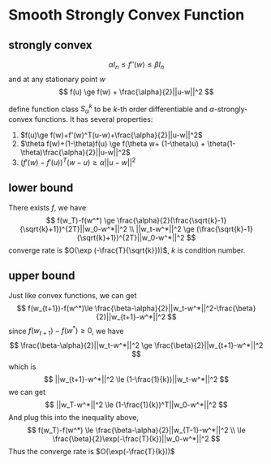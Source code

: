 # Smooth Strongly Convex Function

## strongly convex

$$
\alpha I_n \le f''(w) \le \beta I_n
$$
and at any stationary point $w$
$$
f(u) \ge f(w) + \frac{\alpha}{2}||u-w||^2
$$

define function class $S_{\alpha}^k$ to be $k$-th order differentiable and $\alpha$-strongly-convex functions. It has several properties:

1. $f(u)\ge f(w)+f'(w)^T(u-w)+\frac{\alpha}{2}||u-w||^2$
2. $\theta f(w)+(1-\theta)f(u) \ge f(\theta w+ (1-\theta)u) + \theta(1-\theta)\frac{\alpha}{2}||u-w||^2$
3. $(f'(w)-f'(u))^T(w-u)\ge \alpha||u-w||^2$

## lower bound

There exists $f$, we have
$$
f(w_T)-f(w^*) \ge \frac{\alpha}{2}(\frac{\sqrt{k}-1}{\sqrt{k}+1})^{2T}||w_0-w^*||^2 \\
||w_t-w^*||^2 \ge (\frac{\sqrt{k}-1}{\sqrt{k}+1})^{2T}||w_0-w^*||^2
$$
converge rate is $O(\exp (-\frac{T}{\sqrt{k}}))$, $k$ is condition number.

## upper bound

Just like convex functions, we can get
$$
f(w_{t+1})-f(w^*)\le \frac{\beta-\alpha}{2}||w_t-w^*||^2-\frac{\beta}{2}||w_{t+1}-w^*||^2
$$
since $f(w_{t+1})-f(w^*)\ge 0$, we have
$$
\frac{\beta-\alpha}{2}||w_t-w^*||^2 \ge \frac{\beta}{2}||w_{t+1}-w^*||^2
$$
which is
$$
||w_{t+1}-w^*||^2 \le (1-\frac{1}{k})||w_t-w^*||^2
$$
we can get
$$
||w_T-w^*||^2 \le (1-\frac{1}{k})^T||w_0-w^*||^2
$$
And plug this into the inequality above,
$$
f(w_T)-f(w^*) \le \frac{\beta-\alpha}{2}||w_{T-1}-w^*||^2 \\
\le \frac{\beta}{2}\exp(-\frac{T}{k})||w_0-w^*||^2
$$
Thus the converge rate is $O(\exp(-\frac{T}{k}))$